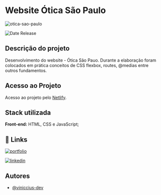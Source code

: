 
# Website Ótica São Paulo

![otica-sao-paulo](https://github.com/viniccius-dev/otica-sao-paulo/assets/109040394/b2ad7f28-92d4-4d81-8f8e-3b1969e8908d)

![Date Release](https://img.shields.io/badge/date_release-jun/23-yellow.svg)

## Descrição do projeto

Desenvolvimento do website - Ótica São Pauo. Durante a elaboração foram colocados em prática conceitos de CSS flexbox, routes, @medias entre outros fundamentos.

## Acesso ao Projeto

Acesso ao projeto pelo [Netlify](https://oticasaopaulo.netlify.app/).
## Stack utilizada

**Front-end:** HTML, CSS e JavaScript;

## 🔗 Links
[![portfolio](https://img.shields.io/badge/portfolio-000?style=for-the-badge&logo=ko-fi&logoColor=white)](https://vinicciusdev.com/)

[![linkedin](https://img.shields.io/badge/linkedin-0A66C2?style=for-the-badge&logo=linkedin&logoColor=white)](https://www.linkedin.com/in/viniccius/)

## Autores

- [@viniccius-dev](https://github.com/viniccius-dev)
